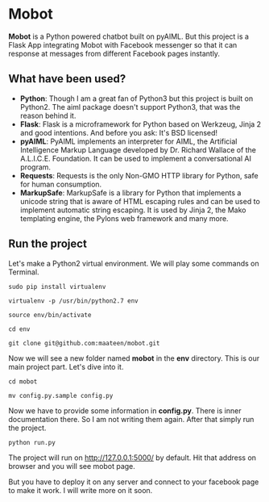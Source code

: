# Mobot

**Mobot** is a Python powered chatbot built on pyAIML. But this project is a Flask App integrating Mobot with Facebook messenger so that it can response at messages from different Facebook pages instantly.

## What have been used?

- **Python**: Though I am a great fan of Python3 but this project is built on Python2. The aiml package doesn't support Python3, that was the reason behind it.
- **Flask**: Flask is a microframework for Python based on Werkzeug, Jinja 2 and good intentions. And before you ask: It's BSD licensed!
- **pyAIML**: PyAIML implements an interpreter for AIML, the Artificial Intelligence Markup Language developed by Dr. Richard Wallace of the A.L.I.C.E. Foundation. It can be used to implement a conversational AI program.
- **Requests**: Requests is the only Non-GMO HTTP library for Python, safe for human consumption.
- **MarkupSafe**: MarkupSafe is a library for Python that implements a unicode string that is aware of HTML escaping rules and can be used to implement automatic string escaping. It is used by Jinja 2, the Mako templating engine, the Pylons web framework and many more.

## Run the project

Let's make a Python2 virtual environment. We will play some commands on Terminal.

```
sudo pip install virtualenv
```
```
virtualenv -p /usr/bin/python2.7 env
```
```
source env/bin/activate
```
```
cd env
```
```
git clone git@github.com:maateen/mobot.git
```

Now we will see a new folder named **mobot** in the **env** directory. This is our main project part. Let's dive into it.

```
cd mobot
```
```
mv config.py.sample config.py
```

Now we have to provide some information in **config.py**. There is inner documentation there. So I am not writing them again. After that simply run the project.

```
python run.py
```

The project will run on http://127.0.0.1:5000/ by default. Hit that address on browser and you will see mobot page. 

But you have to deploy it on any server and connect to your facebook page to make it work. I will write more on it soon.
